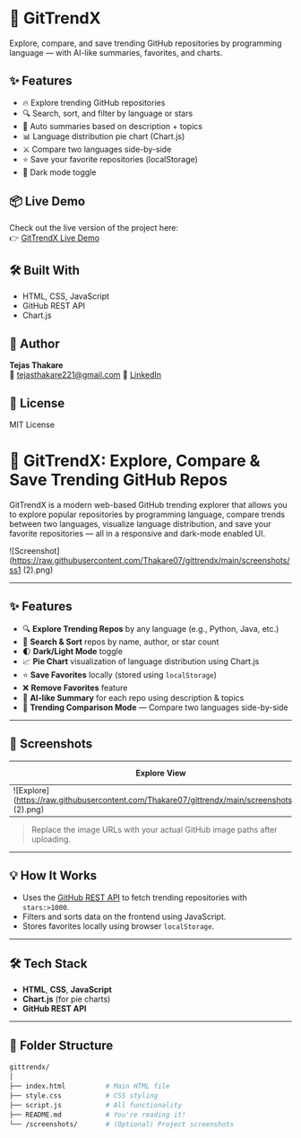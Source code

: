 # 🚀 GitTrendX

Explore, compare, and save trending GitHub repositories by programming language — with AI-like summaries, favorites, and charts.

## ✨ Features

- 🔥 Explore trending GitHub repositories
- 🔍 Search, sort, and filter by language or stars
- 🧠 Auto summaries based on description + topics
- 📊 Language distribution pie chart (Chart.js)
- ⚔️ Compare two languages side-by-side
- ⭐ Save your favorite repositories (localStorage)
- 🌙 Dark mode toggle

## 📦 Live Demo

Check out the live version of the project here:  
👉 [GitTrendX Live Demo](https://Thakare07.github.io/gittrendx/)

## 🛠️ Built With

- HTML, CSS, JavaScript
- GitHub REST API
- Chart.js

## 👤 Author

**Tejas Thakare**  
📧 tejasthakare221@gmail.com 
🔗 [LinkedIn](https://www.linkedin.com/in/tejas-thakare-9b9793345?utm_source=share&utm_campaign=share_via&utm_content=profile&utm_medium=android_app )

## 📄 License

MIT License
# 🚀 GitTrendX: Explore, Compare & Save Trending GitHub Repos

GitTrendX is a modern web-based GitHub trending explorer that allows you to explore popular repositories by programming language, compare trends between two languages, visualize language distribution, and save your favorite repositories — all in a responsive and dark-mode enabled UI.

![Screenshot](https://raw.githubusercontent.com/Thakare07/gittrendx/main/screenshots/ss1 (2).png) <!-- Replace with actual GitHub path if needed -->

---

## ✨ Features

- 🔍 **Explore Trending Repos** by any language (e.g., Python, Java, etc.)
- 🎯 **Search & Sort** repos by name, author, or star count
- 🌓 **Dark/Light Mode** toggle
- 📈 **Pie Chart** visualization of language distribution using Chart.js
- ⭐ **Save Favorites** locally (stored using `localStorage`)
- ❌ **Remove Favorites** feature
- 🧠 **AI-like Summary** for each repo using description & topics
- 🤝 **Trending Comparison Mode** — Compare two languages side-by-side

---

## 📸 Screenshots

| Explore View | Language Distribution | Comparison Mode |
|--------------|-----------------------|-----------------|
| ![Explore](https://raw.githubusercontent.com/Thakare07/gittrendx/main/screenshots/ss1 (2).png) | ![Chart](https://raw.githubusercontent.com/Thakare07/gittrendx/main/screenshots/ss2.png) | ![Compare](https://raw.githubusercontent.com/Thakare07/gittrendx/main/screenshots/ss3.png) |

> Replace the image URLs with your actual GitHub image paths after uploading.

---

## 💡 How It Works

- Uses the [GitHub REST API](https://docs.github.com/en/rest/search#search-repositories) to fetch trending repositories with `stars:>1000`.
- Filters and sorts data on the frontend using JavaScript.
- Stores favorites locally using browser `localStorage`.

---

## 🛠️ Tech Stack

- **HTML**, **CSS**, **JavaScript**
- **Chart.js** (for pie charts)
- **GitHub REST API**

---

## 📁 Folder Structure

```bash
gittrendx/
│
├── index.html          # Main HTML file
├── style.css           # CSS styling
├── script.js           # All functionality
├── README.md           # You're reading it!
└── /screenshots/       # (Optional) Project screenshots
